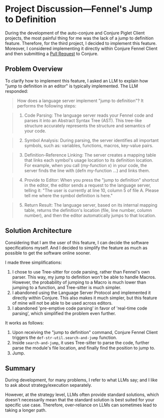 # Project Discussion—Fennel's Jump to Definition

During the development of the auto-conjure and Conjure Piglet Client projects, the most painful thing for me was the lack of a jump to definition feature. Therefore, for the third project, I decided to implement this feature. Moreover, I considered implementing it directly within Conjure Fennel Client and then submitting a [Pull Request](https://github.com/Olical/conjure/pull/704) to Conjure.

## Problem Overview

To clarify how to implement this feature, I asked an LLM to explain how "jump to definition in an editor" is typically implemented. The LLM responded:

> How does a language server implement "jump to definition"? It performs the following steps:

> 1. Code Parsing: The language server reads your Fennel code and parses it into an Abstract Syntax Tree (AST). This tree-like structure accurately represents the structure and semantics of your code.

> 2. Symbol Analysis: During parsing, the server identifies all important symbols, such as: variables, functions, macros, key-value pairs.

> 3. Definition-Reference Linking: The server creates a mapping table that links each symbol's usage location to its definition location. For example, when you call (my-function x) in your code, the server finds the line with (defn my-function ...) and links them.

> 4. Provide to Editor: When you press the "jump to definition" shortcut in the editor, the editor sends a request to the language server, telling it: "The user is currently at line 10, column 5 of file A. Please tell me where the symbol definition is here."

> 5. Return Result: The language server, based on its internal mapping table, returns the definition's location (file, line number, column number), and then the editor automatically jumps to that location.

## Solution Architecture

Considering that I am the user of this feature, I can decide the software specifications myself. And I decided to simplify the feature as much as possible to get the software online sooner.

I made three simplifications:

1. I chose to use Tree-sitter for code parsing, rather than Fennel's own parser. This way, my jump to definition won't be able to handle Macros. However, the probability of jumping to a Macro is much lower than jumping to a function, and Tree-sitter is much simpler.
2. I abandoned using the Language Server Protocol and implemented it directly within Conjure. This also makes it much simpler, but this feature of mine will not be able to be used across editors.
3. I abandoned 'pre-emptive code parsing' in favor of 'real-time code parsing', which simplified the problem even further.

It works as follows:

1. Upon receiving the "jump to definition" command, Conjure Fennel Client triggers the `def-str-util.search-and-jump` function.
2. Inside `search-and-jump`, it uses Tree-sitter to parse the code, further parse the module's file location, and finally find the position to jump to.
3. Jump.

## Summary

During development, for many problems, I refer to what LLMs say; and I like to ask about strategy/execution separately.

However, at the strategy level, LLMs often provide standard solutions, which doesn't necessarily mean that the standard solution is best suited for your specific use case. Therefore, over-reliance on LLMs can sometimes lead to taking a longer path.
